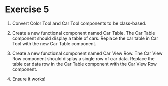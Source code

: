 # Exercise 5

1. Convert Color Tool and Car Tool components to be class-based.

2. Create a new functional component named Car Table. The Car Table component should display a table of cars. Replace the car table in Car Tool with the new Car Table component.

3. Create a new functional component named Car View Row. The Car View Row component should display a single row of car data. Replace the table car data row in the Car Table component with the Car View Row component.

4. Ensure it works!
